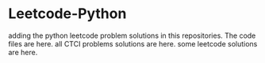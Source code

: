 # Leetcode-Python
adding the python leetcode problem solutions in this repositories. 
The code files are here.
all CTCI problems solutions are here.
some leetcode solutions are here.























































































































































































































































































































































































































































































































































































































































































































































































































































































































































































































































